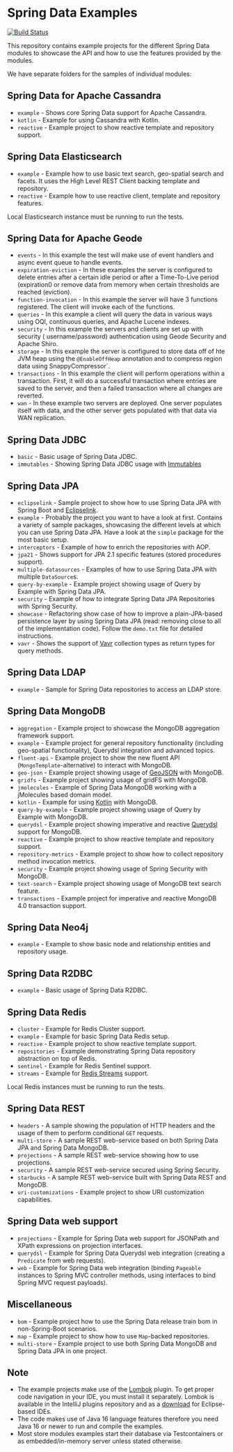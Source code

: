 # Spring Data Examples

[![Build Status](https://travis-ci.org/spring-projects/spring-data-examples.svg?branch=main)](https://travis-ci.org/spring-projects/spring-data-examples)

This repository contains example projects for the different Spring Data modules to showcase the API and how to use the features provided by the modules.

We have separate folders for the samples of individual modules:

## Spring Data for Apache Cassandra

* `example` - Shows core Spring Data support for Apache Cassandra.
* `kotlin` - Example for using Cassandra with Kotlin.
* `reactive` - Example project to show reactive template and repository support.

## Spring Data Elasticsearch

* `example` - Example how to use basic text search, geo-spatial search and facets. It uses
  the High Level REST Client backing template and repository.
* `reactive` - Example how to use reactive client, template and repository features.

Local Elasticsearch instance must be running to run the tests.

## Spring Data for Apache Geode

* `events` - In this example the test will make use of event handlers and async event
  queue to handle events.
* `expiration-eviction` - In these examples the server is configured to delete entries
  after a certain idle period or after a Time-To-Live period (expiration0 or remove data
  from memory when certain thresholds are reached (eviction).
* `function-invocation` - In this example the server will have 3 functions registered. The
  client will invoke each of the functions.
* `queries` - In this example a client will query the data in various ways using OQl,
  continuous queries, and Apache Lucene indexes.
* `security` - In this example the servers and clients are set up with security (
  username/password) authentication using Geode Security and Apache Shiro.
* `storage` - In this example the server is configured to store data off of hte JVM heap
  using the `@EnableOffHeap` annotation and to compress region data using
  SnappyCompressor`.
* `transactions` - In this example the client will perform operations within a
  transaction. First, it will do a successful transaction where entries are saved to the
  server, and then a failed transaction where all changes are reverted.
* `wan` - In these example two servers are deployed. One server populates itself with data, and the other server gets populated with that data via WAN replication.

## Spring Data JDBC

* `basic` - Basic usage of Spring Data JDBC.
* `immutables` - Showing Spring Data JDBC usage
  with [Immutables](https://immutables.github.io/)

## Spring Data JPA

* `eclipselink` - Sample project to show how to use Spring Data JPA with Spring Boot and [Eclipselink](https://www.eclipse.org/eclipselink/).
* `example` - Probably the project you want to have a look at first. Contains a variety of sample packages, showcasing the different levels at which you can use Spring Data JPA. Have a look at the `simple` package for the most basic setup.
* `interceptors` - Example of how to enrich the repositories with AOP.
* `jpa21` - Shows support for JPA 2.1 specific features (stored procedures support).
* `multiple-datasources` - Examples of how to use Spring Data JPA with multiple `DataSource`s.
* `query-by-example` - Example project showing usage of Query by Example with Spring Data JPA.
* `security` - Example of how to integrate Spring Data JPA Repositories with Spring Security.
* `showcase` - Refactoring show case of how to improve a plain-JPA-based persistence layer by using Spring Data JPA (read: removing close to all of the implementation code). Follow the `demo.txt` file for detailed instructions.
* `vavr` - Shows the support of [Vavr](https://www.vavr.io) collection types as return types for query methods.

## Spring Data LDAP

* `example` - Sample for Spring Data repositories to access an LDAP store.

## Spring Data MongoDB

* `aggregation` - Example project to showcase the MongoDB aggregation framework support.
* `example` - Example project for general repository functionality (including geo-spatial functionality), Querydsl integration and advanced topics.
* `fluent-api` - Example project to show the new fluent API (`MongoTemplate`-alternative) to interact with MongoDB.
* `geo-json` - Example project showing usage of [GeoJSON](http://geojson.org) with MongoDB.
* `gridfs` - Example project showing usage of gridFS with MongoDB.
* `jmolecules` - Example of Spring Data MongoDB working with a jMolecules based domain model.
* `kotlin` - Example for using [Kotlin](https://kotlinlang.org/) with MongoDB.
* `query-by-example` - Example project showing usage of Query by Example with MongoDB.
* `querydsl` - Example project showing imperative and reactive [Querydsl](https://github.com/querydsl/querydsl) support for MongoDB.
* `reactive` - Example project to show reactive template and repository support.
* `repository-metrics` - Example project to show how to collect repository method invocation metrics.
* `security` - Example project showing usage of Spring Security with MongoDB.
* `text-search` - Example project showing usage of MongoDB text search feature.
* `transactions` - Example project for imperative and reactive MongoDB 4.0 transaction support.

## Spring Data Neo4j

* `example` - Example to show basic node and relationship entities and repository usage.

## Spring Data R2DBC

* `example` - Basic usage of Spring Data R2DBC.

## Spring Data Redis

* `cluster` - Example for Redis Cluster support.
* `example` - Example for basic Spring Data Redis setup.
* `reactive` - Example project to show reactive template support.
* `repositories` - Example demonstrating Spring Data repository abstraction on top of Redis.
* `sentinel` - Example for Redis Sentinel support.
* `streams` - Example for [Redis Streams](https://redis.io/topics/streams-intro) support.

Local Redis instances must be running to run the tests.

## Spring Data REST

* `headers` - A sample showing the population of HTTP headers and the usage of them to perform conditional `GET` requests.
* `multi-store` - A sample REST web-service based on both Spring Data JPA and Spring Data MongoDB.
* `projections` - A sample REST web-service showing how to use projections.
* `security` - A sample REST web-service secured using Spring Security.
* `starbucks` - A sample REST web-service built with Spring Data REST and MongoDB.
* `uri-customizations` - Example project to show URI customization capabilities.

## Spring Data web support

* `projections` - Example for Spring Data web support for JSONPath and XPath expressions on projection interfaces.
* `querydsl` - Example for Spring Data Querydsl web integration (creating a `Predicate` from web requests).
* `web` - Example for Spring Data web integration (binding `Pageable` instances to Spring MVC controller methods, using interfaces to bind Spring MVC request payloads).

## Miscellaneous

* `bom` - Example project how to use the Spring Data release train bom in non-Spring-Boot
  scenarios.
* `map` - Example project to show how to use `Map`-backed repositories.
* `multi-store` - Example project to use both Spring Data MongoDB and Spring Data JPA in
  one project.

## Note

* The example projects make use of the [Lombok](https://projectlombok.org/) plugin. To get
  proper code navigation in your IDE, you must install it separately. Lombok is available
  in the IntelliJ plugins repository and as
  a [download](https://projectlombok.org/download) for Eclipse-based IDEs.
* The code makes use of Java 16 language features therefore you need Java 16 or newer to
  run and compile the examples.
* Most store modules examples start their database via Testcontainers or as
  embedded/in-memory server unless stated otherwise.
